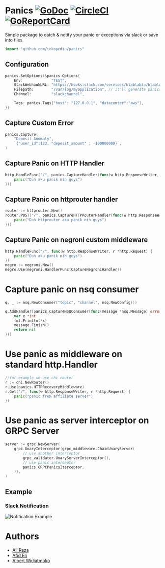# Panics [![GoDoc](http://img.shields.io/badge/go-documentation-blue.svg?style=flat-square)](http://godoc.org/github.com/alileza/panics) [![CircleCI](https://circleci.com/gh/alileza/panics/tree/master.png?style=shield)](https://circleci.com/gh/alileza/panics/tree/master) [![GoReportCard](https://goreportcard.com/badge/github.com/alileza/panics)](https://goreportcard.com/report/github.com/alileza/panics)
Simple package to catch & notify your panic or exceptions via slack or save into files.

```go
import "github.com/tokopedia/panics"
```

## Configuration
```go
panics.SetOptions(&panics.Options{
	Env:             "TEST",
	SlackWebhookURL: "https://hooks.slack.com/services/blablabla/blablabla/blabla",
	Filepath:        "/var/log/myapplication", // it'll generate panics.log
	Channel:         "slackchannel",

	Tags: panics.Tags{"host": "127.0.0.1", "datacenter":"aws"},
})
```

## Capture Custom Error
```go
panics.Capture(
    "Deposit Anomaly",
    `{"user_id":123, "deposit_amount" : -100000000}`,
)
```

## Capture Panic on HTTP Handler
```go
http.HandleFunc("/", panics.CaptureHandler(func(w http.ResponseWriter, r *http.Request) {
	panic("Duh aku panik nih guys")
}))
```

## Capture Panic on httprouter handler
```go
router := httprouter.New()
router.POST("/", panics.CaptureHTTPRouterHandler(func(w http.ResponseWriter, r *http.Request, _ httprouter.Params) {
    panic("Duh httprouter aku panik nih guys")
}))
```

## Capture Panic on negroni custom middleware
```go
http.HandleFunc("/", func(w http.ResponseWriter, r *http.Request) {
	panic("Duh aku panik nih guys")
})
negro := negroni.New()
negro.Use(negroni.HandlerFunc(CaptureNegroniHandler))
```

# Capture panic on nsq consumer
```go
q, _ := nsq.NewConsumer("topic", "channel", nsq.NewConfig())

q.AddHandler(panics.CaptureNSQConsumer(func(message *nsq.Message) error {
	var x *int
	fmt.Println(*x)
	message.Finish()
	return nil
}))
```

# Use panic as middleware on standard http.Handler
```go
//for example we use chi router
r := chi.NewRouter()
r.Use(panics.HTTPRecoveryMiddleware)
r.Get("/", func(w http.ResponseWriter, r *http.Request) {
	panic("panic from affiliate server")
})
```

# Use panic as server interceptor on GRPC Server
```go
server := grpc.NewServer(
	grpc.UnaryInterceptor(grpc_middleware.ChainUnaryServer(
		// use another interceptor
		grpc_validator.UnaryServerInterceptor(),
		// use panic interceptor
		panics.GRPCPanicsIterceptor,
	)),
)
```

## Example
### Slack Notification
![Notification Example](https://monosnap.com/file/Pjkw1uxjV8p0GnjevDwhHesUnTC2Ru.png)

# Authors

* [Ali Reza](mailto:https://github.com/alileza)
* [Afid Eri](mailto:afid.eri@gmail.com)
* [Albert Widiatmoko](https://github.com/albert-widi)
